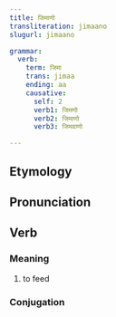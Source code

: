 ```yaml
---
title: जिमाणो
transliteration: jimaano
slugurl: jimaano

grammar: 
  verb:
    term: जिमा
    trans: jimaa
    ending: aa
    causative:
      self: 2
      verb1: जिमणो
      verb2: जिमाणो
      verb3: जिमवाणो

---
```

## Etymology

## Pronunciation

## Verb
### Meaning
1. to feed

### Conjugation
<verb-conj :grammar="grammar"></verb-conj>